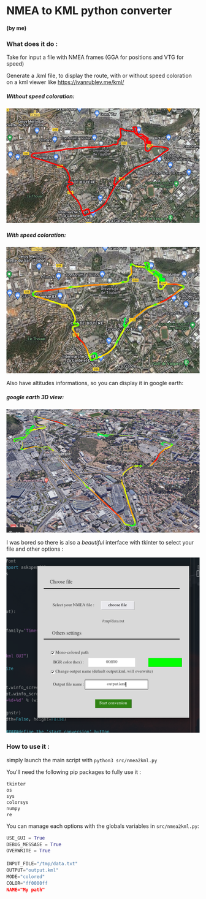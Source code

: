 # NMEA to KML python converter

#### (by me)

### What does it do :

Take for input a file with NMEA frames (GGA for positions and VTG for speed)

Generate a	.kml file, to display the route, with or without speed coloration on a kml viewer like https://ivanrublev.me/kml/

##### Without speed coloration:
![NoSpeed](./data/img1.png)

##### With speed coloration:
![Speed](./data/img3.png)

Also have altitudes informations, so you can display it in google earth:

##### google earth 3D view:
![GoogleEarth](./data/img2.png)

I was bored so there is also a *beautiful* interface with tkinter to select your file and other options :

![gui](./data/img4.png)

### How to use it :

simply launch the main script with `python3 src/nmea2kml.py`

You'll need the following pip packages to fully use it :
```
tkinter
os
sys
colorsys
numpy
re
```

You can manage each options with the globals variables in `src/nmea2kml.py`:
```py
USE_GUI = True
DEBUG_MESSAGE = True
OVERWRITE = True

INPUT_FILE="/tmp/data.txt"
OUTPUT="output.kml"
MODE="colored"
COLOR="ff0000ff
NAME="My path"
```


